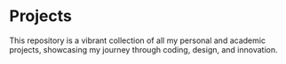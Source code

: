 # Projects
This repository is a vibrant collection of all my personal and academic projects, showcasing my journey through coding, design, and innovation.

